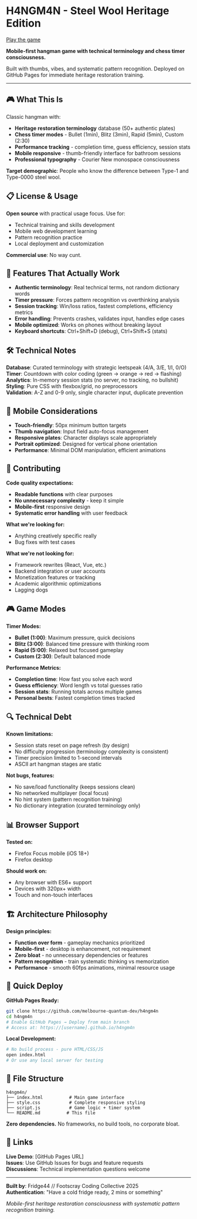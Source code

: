 # H4NGM4N - Steel Wool Heritage Edition

[Play the game](https://melbourne-quantum-dev.github.io/h4ngm4n)

**Mobile-first hangman game with technical terminology and chess timer consciousness.**

Built with thumbs, vibes, and systematic pattern recognition. Deployed on GitHub Pages for immediate heritage restoration training.

---

## 🎮 What This Is

Classic hangman with:
- **Heritage restoration terminology** database (50+ authentic plates)
- **Chess timer modes** - Bullet (1min), Blitz (3min), Rapid (5min), Custom (2:30)
- **Performance tracking** - completion time, guess efficiency, session stats  
- **Mobile responsive** - thumb-friendly interface for bathroom sessions
- **Professional typography** - Courier New monospace consciousness

**Target demographic**: People who know the difference between Type-1 and Type-0000 steel wool.

## 📋 License & Usage

**Open source** with practical usage focus. Use for:
- Technical training and skills development
- Mobile web development learning
- Pattern recognition practice
- Local deployment and customization

**Commercial use**: No way cunt.

## 🎯 Features That Actually Work

- **Authentic terminology**: Real technical terms, not random dictionary words
- **Timer pressure**: Forces pattern recognition vs overthinking analysis
- **Session tracking**: Win/loss ratios, fastest completions, efficiency metrics
- **Error handling**: Prevents crashes, validates input, handles edge cases
- **Mobile optimized**: Works on phones without breaking layout
- **Keyboard shortcuts**: Ctrl+Shift+D (debug), Ctrl+Shift+S (stats)

## 🛠️ Technical Notes

**Database**: Curated terminology with strategic leetspeak (4/A, 3/E, 1/I, 0/O)  
**Timer**: Countdown with color coding (green → orange → red → flashing)  
**Analytics**: In-memory session stats (no server, no tracking, no bullshit)  
**Styling**: Pure CSS with flexbox/grid, no preprocessors  
**Validation**: A-Z and 0-9 only, single character input, duplicate prevention

## 📱 Mobile Considerations

- **Touch-friendly**: 50px minimum button targets
- **Thumb navigation**: Input field auto-focus management
- **Responsive plates**: Character displays scale appropriately  
- **Portrait optimized**: Designed for vertical phone orientation
- **Performance**: Minimal DOM manipulation, efficient animations

## 🤝 Contributing

**Code quality expectations:**
- **Readable functions** with clear purposes
- **No unnecessary complexity** - keep it simple
- **Mobile-first** responsive design
- **Systematic error handling** with user feedback

**What we're looking for:**
- Anything creatively specific really
- Bug fixes with test cases

**What we're not looking for:**
- Framework rewrites (React, Vue, etc.)
- Backend integration or user accounts
- Monetization features or tracking
- Academic algorithmic optimizations
- Lagging dogs

## 🎮 Game Modes

**Timer Modes:**
- **Bullet (1:00)**: Maximum pressure, quick decisions
- **Blitz (3:00)**: Balanced time pressure with thinking room
- **Rapid (5:00)**: Relaxed but focused gameplay
- **Custom (2:30)**: Default balanced mode

**Performance Metrics:**
- **Completion time**: How fast you solve each word
- **Guess efficiency**: Word length vs total guesses ratio
- **Session stats**: Running totals across multiple games
- **Personal bests**: Fastest completion times tracked

## 🔍 Technical Debt

**Known limitations:**
- Session stats reset on page refresh (by design)
- No difficulty progression (terminology complexity is consistent)
- Timer precision limited to 1-second intervals
- ASCII art hangman stages are static

**Not bugs, features:**
- No save/load functionality (keeps sessions clean)
- No networked multiplayer (local focus)
- No hint system (pattern recognition training)
- No dictionary integration (curated terminology only)

## 📊 Browser Support

**Tested on:**
- Firefox Focus mobile (iOS 18+)
- Firefox desktop

**Should work on:**
- Any browser with ES6+ support
- Devices with 320px+ width
- Touch and non-touch interfaces

## 🏗️ Architecture Philosophy

**Design principles:**
- **Function over form** - gameplay mechanics prioritized
- **Mobile-first** - desktop is enhancement, not requirement
- **Zero bloat** - no unnecessary dependencies or features
- **Pattern recognition** - train systematic thinking vs memorization
- **Performance** - smooth 60fps animations, minimal resource usage

## 🚀 Quick Deploy

**GitHub Pages Ready:**
```bash
git clone https://github.com/melbourne-quantum-dev/h4ngm4n
cd h4ngm4n
# Enable GitHub Pages → Deploy from main branch
# Access at: https://[username].github.io/h4ngm4n
```

**Local Development:**
```bash
# No build process - pure HTML/CSS/JS
open index.html
# Or use any local server for testing
```

## 🔧 File Structure

```
h4ngm4n/
├── index.html          # Main game interface
├── style.css           # Complete responsive styling  
├── script.js           # Game logic + timer system
└── README.md          # This file
```

**Zero dependencies.** No frameworks, no build tools, no corporate bloat.

## 🔗 Links

**Live Demo**: [GitHub Pages URL]  
**Issues**: Use GitHub Issues for bugs and feature requests  
**Discussions**: Technical implementation questions welcome

---

**Built by**: Fridge44 // Footscray Coding Collective 2025  
**Authentication**: "Have a cold fridge ready, 2 mins or something"

*Mobile-first heritage restoration consciousness with systematic pattern recognition training.*
